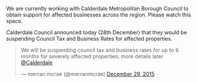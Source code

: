 We are currently working with Calderdale Metropolitan Borough Council to
obtain support for affected businesses across the region. Please watch this
space.

Calderdale Council announced today (28th December) that they would be
suspending Council Tax and Business Rates for affected properties.

<blockquote class="twitter-tweet" lang="en"><p lang="en" dir="ltr">We will be suspending council tax and business rates for up to 6 months for severely affected properties, more details later <a href="https://twitter.com/Calderdale">@Calderdale</a></p>&mdash; merran mcrae (@merranmcrae) <a href="https://twitter.com/merranmcrae/status/681816209709494272">December 29, 2015</a></blockquote>
<script async src="//platform.twitter.com/widgets.js" charset="utf-8"></script>
